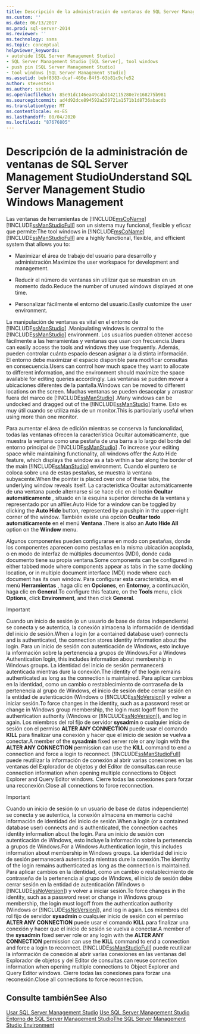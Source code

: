 ```yaml
---
title: Descripción de la administración de ventanas de SQL Server Management Studio | Microsoft Docs
ms.custom: ''
ms.date: 06/13/2017
ms.prod: sql-server-2014
ms.reviewer: ''
ms.technology: ssms
ms.topic: conceptual
helpviewer_keywords:
- autohide [SQL Server Management Studio]
- SQL Server Management Studio [SQL Server], tool windows
- push pin [SQL Server Management Studio]
- tool windows [SQL Server Management Studio]
ms.assetid: bebf8383-dcaf-466e-84f5-63b81c9cfe52
author: stevestein
ms.author: sstein
ms.openlocfilehash: 85e91dc146ea49cab3142115280e7e168275b981
ms.sourcegitcommit: ad4d92dce894592a259721a1571b1d8736abacdb
ms.translationtype: MT
ms.contentlocale: es-ES
ms.lasthandoff: 08/04/2020
ms.locfileid: "87676805"
---
```

# <a name="understand-sql-server-management-studio-windows-management"></a><span data-ttu-id="b7cd3-102">Descripción de la administración de ventanas de SQL Server Management Studio</span><span class="sxs-lookup"><span data-stu-id="b7cd3-102">Understand SQL Server Management Studio Windows Management</span></span>
  <span data-ttu-id="b7cd3-103">Las ventanas de herramientas de [!INCLUDE[msCoName](../includes/msconame-md.md)] [!INCLUDE[ssManStudioFull](../includes/ssmanstudiofull-md.md)] son un sistema muy funcional, flexible y eficaz que permite:</span><span class="sxs-lookup"><span data-stu-id="b7cd3-103">The tool windows in [!INCLUDE[msCoName](../includes/msconame-md.md)] [!INCLUDE[ssManStudioFull](../includes/ssmanstudiofull-md.md)] are a highly functional, flexible, and efficient system that allows you to:</span></span>  
  
-   <span data-ttu-id="b7cd3-104">Maximizar el área de trabajo del usuario para desarrollo y administración.</span><span class="sxs-lookup"><span data-stu-id="b7cd3-104">Maximize the user workspace for development and management.</span></span>  
  
-   <span data-ttu-id="b7cd3-105">Reducir el número de ventanas sin utilizar que se muestran en un momento dado.</span><span class="sxs-lookup"><span data-stu-id="b7cd3-105">Reduce the number of unused windows displayed at one time.</span></span>  
  
-   <span data-ttu-id="b7cd3-106">Personalizar fácilmente el entorno del usuario.</span><span class="sxs-lookup"><span data-stu-id="b7cd3-106">Easily customize the user environment.</span></span>  
  
 <span data-ttu-id="b7cd3-107">La manipulación de ventanas es vital en el entorno de [!INCLUDE[ssManStudio](../includes/ssmanstudio-md.md)] .</span><span class="sxs-lookup"><span data-stu-id="b7cd3-107">Manipulating windows is central to the [!INCLUDE[ssManStudio](../includes/ssmanstudio-md.md)] environment.</span></span> <span data-ttu-id="b7cd3-108">Los usuarios pueden obtener acceso fácilmente a las herramientas y ventanas que usan con frecuencia.</span><span class="sxs-lookup"><span data-stu-id="b7cd3-108">Users can easily access the tools and windows they use frequently.</span></span> <span data-ttu-id="b7cd3-109">Además, pueden controlar cuánto espacio desean asignar a la distinta información. El entorno debe maximizar el espacio disponible para modificar consultas en consecuencia.</span><span class="sxs-lookup"><span data-stu-id="b7cd3-109">Users can control how much space they want to allocate to different information, and the environment should maximize the space available for editing queries accordingly.</span></span> <span data-ttu-id="b7cd3-110">Las ventanas se pueden mover a ubicaciones diferentes de la pantalla.</span><span class="sxs-lookup"><span data-stu-id="b7cd3-110">Windows can be moved to different locations on the screen.</span></span> <span data-ttu-id="b7cd3-111">Muchas ventanas se pueden desacoplar y arrastrar fuera del marco de [!INCLUDE[ssManStudio](../includes/ssmanstudio-md.md)] .</span><span class="sxs-lookup"><span data-stu-id="b7cd3-111">Many windows can be undocked and dragged out of the [!INCLUDE[ssManStudio](../includes/ssmanstudio-md.md)] frame.</span></span> <span data-ttu-id="b7cd3-112">Esto es muy útil cuando se utiliza más de un monitor.</span><span class="sxs-lookup"><span data-stu-id="b7cd3-112">This is particularly useful when using more than one monitor.</span></span>  
  
 <span data-ttu-id="b7cd3-113">Para aumentar el área de edición mientras se conserva la funcionalidad, todas las ventanas ofrecen la característica Ocultar automáticamente, que muestra la ventana como una pestaña de una barra a lo largo del borde del entorno principal de [!INCLUDE[ssManStudio](../includes/ssmanstudio-md.md)] .</span><span class="sxs-lookup"><span data-stu-id="b7cd3-113">To increase your editing space while maintaining functionality, all windows offer the Auto Hide feature, which displays the window as a tab within a bar along the border of the main [!INCLUDE[ssManStudio](../includes/ssmanstudio-md.md)] environment.</span></span> <span data-ttu-id="b7cd3-114">Cuando el puntero se coloca sobre una de estas pestañas, se muestra la ventana subyacente.</span><span class="sxs-lookup"><span data-stu-id="b7cd3-114">When the pointer is placed over one of these tabs, the underlying window reveals itself.</span></span> <span data-ttu-id="b7cd3-115">La característica Ocultar automáticamente de una ventana puede alternarse si se hace clic en el botón **Ocultar automáticamente** , situado en la esquina superior derecha de la ventana y representado por un alfiler.</span><span class="sxs-lookup"><span data-stu-id="b7cd3-115">Auto Hide for a window can be toggled by clicking the **Auto Hide** button, represented by a pushpin in the upper-right corner of the window.</span></span> <span data-ttu-id="b7cd3-116">También existe una opción **Ocultar todo automáticamente** en el menú **Ventana** .</span><span class="sxs-lookup"><span data-stu-id="b7cd3-116">There is also an **Auto Hide All** option on the **Window** menu.</span></span>  
  
 <span data-ttu-id="b7cd3-117">Algunos componentes pueden configurarse en modo con pestañas, donde los componentes aparecen como pestañas en la misma ubicación acoplada, o en modo de interfaz de múltiples documentos (MDI), donde cada documento tiene su propia ventana.</span><span class="sxs-lookup"><span data-stu-id="b7cd3-117">Some components can be configured in either tabbed mode where components appear as tabs in the same docking location, or in multiple document interface (MDI) mode where each document has its own window.</span></span> <span data-ttu-id="b7cd3-118">Para configurar esta característica, en el menú **Herramientas** , haga clic en **Opciones**, en **Entorno**y, a continuación, haga clic en **General**.</span><span class="sxs-lookup"><span data-stu-id="b7cd3-118">To configure this feature, on the **Tools** menu, click **Options**, click **Environment**, and then click **General**.</span></span>  
  
> [!IMPORTANT]  
>  <span data-ttu-id="b7cd3-119">Cuando un inicio de sesión (o un usuario de base de datos independiente) se conecta y se autentica, la conexión almacena la información de identidad del inicio de sesión.</span><span class="sxs-lookup"><span data-stu-id="b7cd3-119">When a login (or a contained database user) connects and is authenticated, the connection stores identity information about the login.</span></span> <span data-ttu-id="b7cd3-120">Para un inicio de sesión con autenticación de Windows, esto incluye la información sobre la pertenencia a grupos de Windows.</span><span class="sxs-lookup"><span data-stu-id="b7cd3-120">For a Windows Authentication login, this includes information about membership in Windows groups.</span></span> <span data-ttu-id="b7cd3-121">La identidad del inicio de sesión permanecerá autenticada mientras dure la conexión.</span><span class="sxs-lookup"><span data-stu-id="b7cd3-121">The identity of the login remains authenticated as long as the connection is maintained.</span></span> <span data-ttu-id="b7cd3-122">Para aplicar cambios en la identidad, como un cambio o restablecimiento de contraseña de la pertenencia al grupo de Windows, el inicio de sesión debe cerrar sesión en la entidad de autenticación (Windows o [!INCLUDE[ssNoVersion](../includes/ssnoversion-md.md)]) y volver a iniciar sesión.</span><span class="sxs-lookup"><span data-stu-id="b7cd3-122">To force changes in the identity, such as a password reset or change in Windows group membership, the login must logoff from the authentication authority (Windows or [!INCLUDE[ssNoVersion](../includes/ssnoversion-md.md)]), and log in again.</span></span> <span data-ttu-id="b7cd3-123">Los miembros del rol fijo de servidor **sysadmin** o cualquier inicio de sesión con el permiso **ALTER ANY CONNECTION** puede usar el comando **KILL** para finalizar una conexión y hacer que el inicio de sesión se vuelva a conectar.</span><span class="sxs-lookup"><span data-stu-id="b7cd3-123">A member of the **sysadmin** fixed server role or any login with the **ALTER ANY CONNECTION** permission can use the **KILL** command to end a connection and force a login to reconnect.</span></span> [!INCLUDE[ssManStudioFull](../includes/ssmanstudiofull-md.md)] <span data-ttu-id="b7cd3-124">puede reutilizar la información de conexión al abrir varias conexiones en las ventanas del Explorador de objetos y del Editor de consultas.</span><span class="sxs-lookup"><span data-stu-id="b7cd3-124">can reuse connection information when opening multiple connections to Object Explorer and Query Editor windows.</span></span> <span data-ttu-id="b7cd3-125">Cierre todas las conexiones para forzar una reconexión.</span><span class="sxs-lookup"><span data-stu-id="b7cd3-125">Close all connections to force reconnection.</span></span>  
  
> [!IMPORTANT]  
>  <span data-ttu-id="b7cd3-126">Cuando un inicio de sesión (o un usuario de base de datos independiente) se conecta y se autentica, la conexión almacena en memoria caché información de identidad del inicio de sesión.</span><span class="sxs-lookup"><span data-stu-id="b7cd3-126">When a login (or a contained database user) connects and is authenticated, the connection caches identity information about the login.</span></span> <span data-ttu-id="b7cd3-127">Para un inicio de sesión con autenticación de Windows, esto incluye la información sobre la pertenencia a grupos de Windows.</span><span class="sxs-lookup"><span data-stu-id="b7cd3-127">For a Windows Authentication login, this includes information about membership in Windows groups.</span></span> <span data-ttu-id="b7cd3-128">La identidad del inicio de sesión permanecerá autenticada mientras dure la conexión.</span><span class="sxs-lookup"><span data-stu-id="b7cd3-128">The identity of the login remains authenticated as long as the connection is maintained.</span></span> <span data-ttu-id="b7cd3-129">Para aplicar cambios en la identidad, como un cambio o restablecimiento de contraseña de la pertenencia al grupo de Windows, el inicio de sesión debe cerrar sesión en la entidad de autenticación (Windows o [!INCLUDE[ssNoVersion](../includes/ssnoversion-md.md)]) y volver a iniciar sesión.</span><span class="sxs-lookup"><span data-stu-id="b7cd3-129">To force changes in the identity, such as a password reset or change in Windows group membership, the login must logoff from the authentication authority (Windows or [!INCLUDE[ssNoVersion](../includes/ssnoversion-md.md)]), and log in again.</span></span> <span data-ttu-id="b7cd3-130">Los miembros del rol fijo de servidor **sysadmin** o cualquier inicio de sesión con el permiso **ALTER ANY CONNECTION** puede usar el comando **KILL** para finalizar una conexión y hacer que el inicio de sesión se vuelva a conectar.</span><span class="sxs-lookup"><span data-stu-id="b7cd3-130">A member of the **sysadmin** fixed server role or any login with the **ALTER ANY CONNECTION** permission can use the **KILL** command to end a connection and force a login to reconnect.</span></span> [!INCLUDE[ssManStudioFull](../includes/ssmanstudiofull-md.md)] <span data-ttu-id="b7cd3-131">puede reutilizar la información de conexión al abrir varias conexiones en las ventanas del Explorador de objetos y del Editor de consultas.</span><span class="sxs-lookup"><span data-stu-id="b7cd3-131">can reuse connection information when opening multiple connections to Object Explorer and Query Editor windows.</span></span> <span data-ttu-id="b7cd3-132">Cierre todas las conexiones para forzar una reconexión.</span><span class="sxs-lookup"><span data-stu-id="b7cd3-132">Close all connections to force reconnection.</span></span>  
  
## <a name="see-also"></a><span data-ttu-id="b7cd3-133">Consulte también</span><span class="sxs-lookup"><span data-stu-id="b7cd3-133">See Also</span></span>  
 <span data-ttu-id="b7cd3-134">[Usar SQL Server Management Studio](../database-engine/use-sql-server-management-studio.md) </span><span class="sxs-lookup"><span data-stu-id="b7cd3-134">[Use SQL Server Management Studio](../database-engine/use-sql-server-management-studio.md) </span></span>  
 [<span data-ttu-id="b7cd3-135">Entorno de SQL Server Management Studio</span><span class="sxs-lookup"><span data-stu-id="b7cd3-135">The SQL Server Management Studio Environment</span></span>](the-sql-server-management-studio-environment.md)  
  
  
